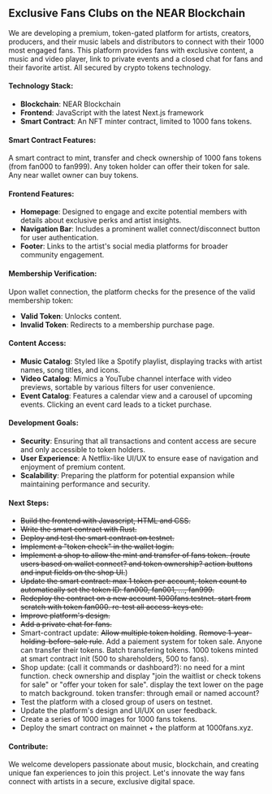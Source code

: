 ## Exclusive Fans Clubs on the NEAR Blockchain
We are developing a premium, token-gated platform for artists, creators, producers, and their music labels and distributors to connect with their 1000 most engaged fans. This platform provides fans with exclusive content, a music and video player, link to private events and a closed chat for fans and their favorite artist. All secured by crypto tokens technology.

#### Technology Stack:
- **Blockchain**: NEAR Blockchain
- **Frontend**: JavaScript with the latest Next.js framework
- **Smart Contract**: An NFT minter contract, limited to 1000 fans tokens.

#### Smart Contract Features: 
A smart contract to mint, transfer and check ownership of 1000 fans tokens (from fan000 to fan999). Any token holder can offer their token for sale. Any near wallet owner can buy tokens.

#### Frontend Features:
- **Homepage**: Designed to engage and excite potential members with details about exclusive perks and artist insights.
- **Navigation Bar**: Includes a prominent wallet connect/disconnect button for user authentication.
- **Footer**: Links to the artist's social media platforms for broader community engagement.

#### Membership Verification:
Upon wallet connection, the platform checks for the presence of the valid membership token:
- **Valid Token**: Unlocks content.
- **Invalid Token**: Redirects to a membership purchase page.

#### Content Access:
- **Music Catalog**: Styled like a Spotify playlist, displaying tracks with artist names, song titles, and icons.
- **Video Catalog**: Mimics a YouTube channel interface with video previews, sortable by various filters for user convenience.
- **Event Catalog**: Features a calendar view and a carousel of upcoming events. Clicking an event card leads to a ticket purchase.

#### Development Goals:
- **Security**: Ensuring that all transactions and content access are secure and only accessible to token holders.
- **User Experience**: A Netflix-like UI/UX to ensure ease of navigation and enjoyment of premium content.
- **Scalability**: Preparing the platform for potential expansion while maintaining performance and security.

#### Next Steps:
- ~~Build the frontend with Javascript, HTML and CSS.~~
- ~~Write the smart contract with Rust.~~
- ~~Deploy and test the smart contract on testnet.~~
- ~~Implement a "token check" in the wallet login.~~
- ~~Implement a shop to allow the mint and transfer of fans token. (route users based on wallet connect? and token ownership? action buttons and input fields on the shop UI.~~)
- ~~Update the smart contract: max 1 token per account, token count to automatically set the token ID: fan000, fan001, ..., fan999.~~ 
- ~~Redeploy the contract on a new account 1000fans.testnet. start from scratch with token fan000. re-test all access-keys etc.~~
- ~~Improve platform's design.~~
- ~~Add a private chat for fans.~~
- Smart-contract update:  ~~Allow multiple token holding~~. ~~Remove 1-year-holding-before-sale rule~~. Add a paiement system for token sale. Anyone can transfer their tokens. Batch transfering tokens. 1000 tokens minted at smart contract init (500 to shareholders, 500 to fans). 
- Shop update: (call it commands or dashboard?): no need for a mint function. check ownership and display "join the waitlist or check tokens for sale" or "offer your token for sale". display the text lower on the page to match background. token transfer: through email or named account?
- Test the platform with a closed group of users on testnet.
- Update the platform's design and UI/UX on user feedback.
- Create a series of 1000 images for 1000 fans tokens.
- Deploy the smart contract on mainnet + the platform at 1000fans.xyz.


#### Contribute:
We welcome developers passionate about music, blockchain, and creating unique fan experiences to join this project. Let's innovate the way fans connect with artists in a secure, exclusive digital space.